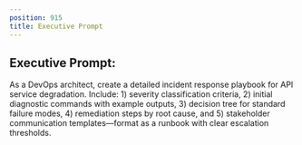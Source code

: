 ```yaml
---
position: 915
title: Executive Prompt
---
```


## Executive Prompt:

As a DevOps architect, create a detailed incident response playbook for API service degradation. Include: 1) severity classification criteria, 2) initial diagnostic commands with example outputs, 3) decision tree for standard failure modes, 4) remediation steps by root cause, and 5) stakeholder communication templates—format as a runbook with clear escalation thresholds.